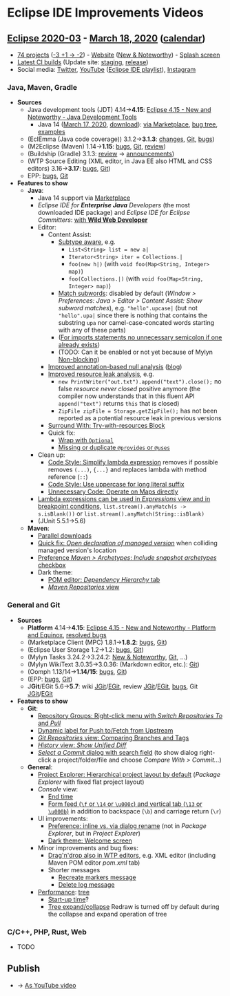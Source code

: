 # Eclipse IDE Improvements Videos

## [Eclipse 2020-03](https://wiki.eclipse.org/Category:SimRel-2020-03) - [March 18, 2020](https://calendar.google.com/calendar/event?eid=MDhtZmpjYmNnZzVrbmxuaWJrYXBkcGkxc2YgZ2NoczdubTRudnBtODM3NDY5ZGRqOXRqbGtAZw&ctz=Europe/Berlin) ([calendar](https://calendar.google.com/calendar/embed?src=gchs7nm4nvpm837469ddj9tjlk@group.calendar.google.com&ctz=Europe/Berlin))
* [74 projects](https://projects.eclipse.org/releases/2020-03) ([-3 +1 → -2](projects_diff.txt)) - [Website](https://eclipse.org/eclipseide/2020-03) ([New & Noteworthy](https://eclipse.org/eclipseide/2020-03/noteworthy)) - [Splash screen](https://bugs.eclipse.org/bugs/show_bug.cgi?id=545158)
* [Latest CI builds](https://hudson.eclipse.org/packaging/job/simrel.epp-tycho-build/lastSuccessfulBuild/artifact/org.eclipse.epp.packages/archive/) (Update site: [staging](https://download.eclipse.org/staging/2020-03), [release](http://download.eclipse.org/releases/2020-03))
* Social media: [Twitter](http://twitter.com/EclipseJavaIDE), [YouTube](https://www.youtube.com/user/EclipseFdn) ([Eclipse IDE playlist](https://www.youtube.com/playlist?list=PLy7t4z5SYNaSNjL60ofpwVhfA7mOF3Pgk)), [Instagram](https://www.instagram.com/eclipsejavaide)

### Java, Maven, Gradle
* **Sources**
    * Java development tools (JDT) 4.14→**4.15**: [Eclipse 4.15 - New and Noteworthy - Java Development Tools](https://www.eclipse.org/eclipse/news/4.15/jdt.php)
        * Java 14 ([March 17, 2020](https://openjdk.java.net/projects/jdk/14/), [download](https://jdk.java.net/14/)): [via Marketplace](https://marketplace.eclipse.org/content/java-14-support-eclipse-2020-03-415), [bug tree](https://bugs.eclipse.org/bugs/showdependencytree.cgi?id=549808), [examples](https://wiki.eclipse.org/Java14/Examples)
    * (EclEmma (Java code coverage)) 3.1.2→**3.1.3**: [changes](https://www.eclemma.org/changes.html), [Git](https://github.com/eclipse/eclemma/commits/master), [bugs](https://bugs.eclipse.org/bugs/buglist.cgi?product=Eclemma&query_format=advanced&order=changeddate%20DESC))
    * (M2Eclipse (Maven) 1.14→**1.15**: [bugs](https://bugs.eclipse.org/bugs/buglist.cgi?product=m2e&query_format=advanced&order=changeddate%20DESC&target_milestone=1.15.0), [Git](https://git.eclipse.org/c/m2e/m2e-core.git/log/), [review](https://projects.eclipse.org/projects/technology.m2e/reviews/1.15-release-review))
    * (Buildship (Gradle) 3.1.3: [review](https://projects.eclipse.org/projects/tools.buildship/releases/3.1.3) → [announcements](https://discuss.gradle.org/tag/buildship-release))
    * (WTP Source Editing (XML editor, in Java EE also HTML and CSS editors) 3.16→**3.17**: [bugs](https://bugs.eclipse.org/bugs/buglist.cgi?product=WTP%20Source%20Editing&query_format=advanced&order=changeddate%20DESC), [Git](https://git.eclipse.org/c/sourceediting/webtools.sourceediting.git/log/))
    * EPP: [bugs](https://bugs.eclipse.org/bugs/buglist.cgi?product=EPP&query_format=advanced&order=changeddate%20DESC), [Git](https://git.eclipse.org/c/epp/org.eclipse.epp.packages.git/log/)
* **Features to show**
    * **Java**:
        * Java 14 support via [Marketplace](https://marketplace.eclipse.org/content/java-14-support-eclipse-2020-03-415)
        * _Eclipse IDE for **Enterprise Java** Developers_ (the most downloaded IDE package) and _Eclipse IDE for Eclipse Committers_: [with **Wild Web Developer**](https://bugs.eclipse.org/bugs/show_bug.cgi?id=551408)
        * Editor:
            * Content Assist:
                * [Subtype aware](https://www.eclipse.org/eclipse/news/4.15/jdt.php#subtype-code-completion), e.g.
                    * `List<String> list = new a|`
                    * `Iterator<String> iter = Collections.|`
                    * `foo(new h|)` (with `void foo(Map<String, Integer> map)`)
                    * `foo(Collections.|)` (with `void foo(Map<String, Integer> map)`)
                * [Match subwords](https://www.eclipse.org/eclipse/news/4.15/jdt.php#subword-code-completion): disabled by default (_Window > Preferences: Java > Editor > Content Assist: Show subword matches_), e.g. `"hello".upcase|` (but not `"hello".upa|` since there is nothing that contains the substring `upa` nor camel-case-concated words starting with any of these parts)
                * ([For imports statements no unnecessary semicolon if one already exists](https://www.eclipse.org/eclipse/news/4.15/jdt.php#import-completion))
                * (TODO: Can it be enabled or not yet because of Mylyn [Non-blocking](https://www.eclipse.org/eclipse/news/4.15/jdt.php#non-blocking-completion))
            * [Improved annotation-based null analysis](https://www.eclipse.org/eclipse/news/4.15/jdt.php#null-legacy-interface) ([blog](https://objectteams.wordpress.com/2020/02/06/interfacing-null-safe-code-with-legacy-code/))
            * [Improved resource leak analysis](https://www.eclipse.org/eclipse/news/4.15/jdt.php#resource-leak-analysis), e.g.
                * `new PrintWriter("out.txt").append("text").close();` no false _resource never closed_ positive anymore (the compiler now understands that in this fluent API `append("text")` returns `this` that is closed)
                * `ZipFile zipFile = Storage.getZipFile();` has not been reported as a potential resource leak in previous versions
            * [Surround With: Try-with-resources Block](https://www.eclipse.org/eclipse/news/4.15/jdt.php#surround-with-try-with-resources)
            * Quick fix:
                * [Wrap with `Optional`](https://www.eclipse.org/eclipse/news/4.15/jdt.php#quickfix-wrap-optional)
                * [Missing or duplicate `@provides` or `@uses`](https://www.eclipse.org/eclipse/news/4.15/jdt.php#improve-lambda)
        * Clean up:
            * [Code Style: Simplify lambda expression](https://www.eclipse.org/eclipse/news/4.15/jdt.php#improve-lambda) removes if possible removes `(...)`, `{...}` and replaces lambda with method reference (`::`)
            * [Code Style: Use uppercase for long literal suffix](https://www.eclipse.org/eclipse/news/4.15/jdt.php#uppercase-literal-suffix)
            * [Unnecessary Code: Operate on Maps directly](https://www.eclipse.org/eclipse/news/4.15/jdt.php#map-method)
        * [Lambda expressions can be used in _Expressions_ view and in breakpoint conditions](https://www.eclipse.org/eclipse/news/4.15/jdt.php#functional-expressions-in-debug), `list.stream().anyMatch(s -> s.isBlank())` or `list.stream().anyMatch(String::isBlank)`
        * (JUnit 5.5.1→5.6)
    * **Maven**:
        * [Parallel downloads](https://bugs.eclipse.org/bugs/show_bug.cgi?id=560544)
        * [Quick fix: _Open declaration of managed version_](https://bugs.eclipse.org/bugs/show_bug.cgi?id=560065) when colliding managed version's location
        * [Preference _Maven > Archetypes_: _Include snapshot archetypes_ checkbox](https://bugs.eclipse.org/bugs/show_bug.cgi?id=493991)
        * Dark theme:
            * [POM editor: _Dependency Hierarchy_ tab](https://bugs.eclipse.org/bugs/show_bug.cgi?id=548601)
            * [_Maven Repositories_ view](https://bugs.eclipse.org/bugs/show_bug.cgi?id=538359)


### General and Git
* **Sources**
    * **Platform** 4.14→**4.15**: [Eclipse 4.15 - New and Noteworthy - Platform and Equinox](https://www.eclipse.org/eclipse/news/4.15/platform.php), [resolved bugs](https://bugs.eclipse.org/bugs/buglist.cgi?bug_status=RESOLVED&resolution=---&resolution=FIXED&product=JDT&query_format=advanced&order=changeddate%20DESC)
    * (Marketplace Client (MPC) 1.8.1→**1.8.2**: [bugs](https://bugs.eclipse.org/bugs/buglist.cgi?product=MPC&query_format=advanced&order=changeddate%20DESC), [Git](https://git.eclipse.org/c/mpc/org.eclipse.epp.mpc.git/log/))
    * (Eclipse User Storage 1.2→1.2: [bugs](https://bugs.eclipse.org/bugs/buglist.cgi?product=USSSDK&query_format=advanced&order=changeddate%20DESC), [Git](https://git.eclipse.org/c/usssdk/org.eclipse.usssdk.git/log/))
    * (Mylyn Tasks 3.24.2→3.24.2: [New & Noteworthy](https://www.eclipse.org/mylyn/new/), [Git](https://git.eclipse.org/c/mylyn/org.eclipse.mylyn.tasks.git/log/), ...)
    * (Mylyn WikiText 3.0.35→3.0.36: (Markdown editor, etc.): [Git](https://git.eclipse.org/c/mylyn/org.eclipse.mylyn.docs.git/log/))
    * (Oomph 1.13/14→**1.14/15**: [bugs](https://bugs.eclipse.org/bugs/buglist.cgi?product=Oomph&query_format=advanced&order=changeddate%20DESC), [Git](https://git.eclipse.org/c/oomph/org.eclipse.oomph.git/log/))
    * (EPP: [bugs](https://bugs.eclipse.org/bugs/buglist.cgi?product=EPP&query_format=advanced&order=changeddate%20DESC), [Git](https://git.eclipse.org/c/epp/org.eclipse.epp.packages.git/log/))
    * J**Git**/EGit 5.6→**5.7**: wiki [JGit](https://wiki.eclipse.org/JGit/New_and_Noteworthy/5.7)/[EGit](https://wiki.eclipse.org/EGit/New_and_Noteworthy/5.7), review [JGit](https://projects.eclipse.org/projects/technology.jgit/reviews/5.7.0-release-review)/[EGit](https://projects.eclipse.org/projects/technology.egit/reviews/5.7.0-release-review), [bugs](https://bugs.eclipse.org/bugs/buglist.cgi?product=EGit&product=JGit&query_format=advanced&order=changeddate%20DESC), Git [JGit](https://git.eclipse.org/c/jgit/jgit.git/log/)/[EGit](https://git.eclipse.org/c/egit/egit.git/log/)
* **Features to show**
    * **Git**:
        * [Repository Groups: Right-click menu with _Switch Repositories To_ and _Pull_](https://wiki.eclipse.org/EGit/New_and_Noteworthy/5.7#Repository_Groups)
        * [Dynamic label for Push to/Fetch from Upstream](https://git.eclipse.org/c/egit/egit.git/commit/?id=6f46e09be6e1ec6425b21c4650f6504a2a386eee)
        * [_Git Repositories_ view: Comparing Branches and Tags](https://git.eclipse.org/c/egit/egit.git/commit/?id=9680c04610188d9210e0df5056803cec452ac4f3)
        * [_History_ view: _Show Unified Diff_](https://wiki.eclipse.org/EGit/New_and_Noteworthy/5.7#Unified_Diffs)
        * [_Select a Commit_ dialog with search field](https://wiki.eclipse.org/EGit/New_and_Noteworthy/5.7#Searching_for_Commits_in_the_Commit_Selection_Dialog) (to show dialog right-click a project/folder/file and choose _Compare With > Commit..._)
    * **General**:
        * [Project Explorer: Hierarchical project layout by default](https://www.eclipse.org/eclipse/news/4.15/platform.php#project-explorer-default-to-hierarchical) (_Package Explorer_ with fixed flat project layout)
        * _Console_ view:
            * [End time](https://www.eclipse.org/eclipse/news/4.15/platform.php#termination-time)
            * [Form feed (`\f` or `\14` or `\u000c`) and vertical tab (`\13` or `\u000b`)](https://www.eclipse.org/eclipse/news/4.15/platform.php#formfeed-character) in addition to backspace (`\b`) and carriage return (`\r`)
        * UI improvements:
            * [Preference: inline vs. via dialog rename](https://www.eclipse.org/eclipse/news/4.15/platform.php#resource-rename-mode-preference) (not in _Package Explorer_, but in _Project Explorer_)
            * [Dark theme: Welcome screen](https://www.eclipse.org/eclipse/news/4.15/platform.php#dark_welcome)
        * Minor improvements and bug fixes:
            * [Drag'n'drop also in WTP editors](https://bugs.eclipse.org/bugs/show_bug.cgi?id=195655), e.g. XML editor (including Maven POM editor _pom.xml_ tab)
            * Shorter messages
                * [Recreate markers message](https://bugs.eclipse.org/bugs/show_bug.cgi?id=559871)
                * [Delete log message](https://git.eclipse.org/c/platform/eclipse.platform.ui.git/commit/?id=a363facee6293d261ac1e97aa4664403bba6c07b)
        * [Performance](https://www.eclipse.org/eclipse/news/4.15/platform.php#ui-performance): [tree](https://bugs.eclipse.org/bugs/showdependencytree.cgi?id=553533&hide_resolved=0)
            * [Start-up time](https://bugs.eclipse.org/bugs/showdependencytree.cgi?id=553535&hide_resolved=0)?
            * [Tree expand/collapse](https://www.eclipse.org/eclipse/news/4.15/platform.php#redraw-treeviewer) Redraw is turned off by default during the collapse and expand operation of tree

### C/C++, PHP, Rust, Web
* TODO

## Publish
* → [As YouTube video](https://www.youtube.com/playlist?list=PLnh_8hTD4yvnhXSttuewEKgKkmlIj_ND-)
